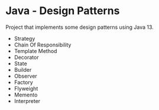 # Java - Design Patterns

Project that implements some design patterns using Java 13.

- Strategy
- Chain Of Responsibility
- Template Method
- Decorator
- State
- Builder
- Observer
- Factory
- Flyweight
- Memento
- Interpreter